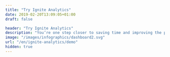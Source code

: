 ```yaml
---
title: "Try Ignite Analytics"
date: 2019-02-20T13:09:05+01:00
draft: false

header: "Try Ignite Analytics"
description: "You’re one step closer to saving time and improving the profitability of your business!"
image: "/images/infographics/dashboard2.svg"
url: "/en/ignite-analytics/demo"
hidden: true
---
```


<script>
document.addEventListener('DOMContentLoaded', () => {
  hbspt.forms.create({
    portalId: "4304957",
    formId: "4228e038-d9f5-40f8-954a-b44bdc8a1fec"
  });
});

</script>